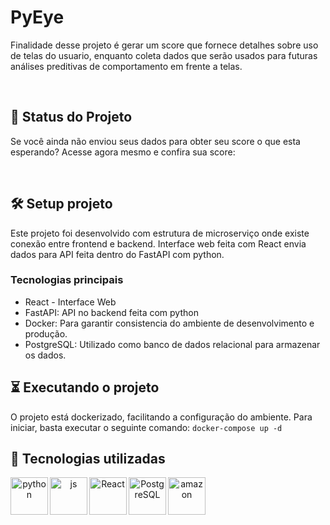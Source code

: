 
# PyEye

Finalidade desse projeto é gerar um score que fornece detalhes sobre uso de telas do usuario, enquanto coleta dados que serão usados para futuras análises preditivas de comportamento em frente a telas.

<br/>

## 🔎 Status do Projeto

Se você ainda não enviou seus dados para obter seu score o que esta esperando?
Acesse agora mesmo e confira sua score:

<br/>

## 🛠️ Setup projeto

Este projeto foi desenvolvido com estrutura de microserviço onde existe conexão entre frontend e backend.
Interface web feita com React envia dados para API feita dentro do FastAPI com python.

### Tecnologias principais
- React - Interface Web
- FastAPI: API no backend feita com python
- Docker: Para garantir consistencia do ambiente de desenvolvimento e produção.
- PostgreSQL: Utilizado como banco de dados relacional para armazenar os dados.


## ⏳ Executando o projeto
O projeto está dockerizado, facilitando a configuração do ambiente. Para iniciar, basta executar o seguinte comando:
```docker-compose up -d```

## 📡 Tecnologias utilizadas
<div align="center">
<img align="left" alt="python" height="60" width="60" src="https://icongr.am/devicon/python-original.svg?size=128&color=currentColor">
<img align="left" alt="js" height="60" width="60" src="https://icongr.am/devicon/javascript-original.svg?size=128&color=currentColor">
<img align="left" alt="React" height="60" width="60" src="https://icongr.am/devicon/react-original.svg?size=128&color=currentColor">
<img align="left" alt="PostgreSQL" height="60" width="60" src="https://icongr.am/devicon/postgresql-original-wordmark.svg?size=128&color=currentColor">
<img align="left" alt="amazon" height="60" width="60" src="https://icongr.am/devicon/amazonwebservices-original-wordmark.svg?size=128&color=currentColor
">
</div>

